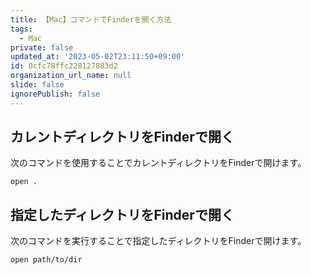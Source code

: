 ```yaml
---
title: 【Mac】コマンドでFinderを開く方法
tags:
  - Mac
private: false
updated_at: '2023-05-02T23:11:50+09:00'
id: 0cfc78ffc228127083d2
organization_url_name: null
slide: false
ignorePublish: false
---
```

## カレントディレクトリをFinderで開く
次のコマンドを使用することでカレントディレクトリをFinderで開けます。

```terminal
open .
```

## 指定したディレクトリをFinderで開く

次のコマンドを実行することで指定したディレクトリをFinderで開けます。

```terminal
open path/to/dir
```
